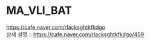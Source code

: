 # MA_VLI_BAT   
https://cafe.naver.com/rlacksghtkfkdgo    
상세 설명 :: https://cafe.naver.com/rlacksghtkfkdgo/459
